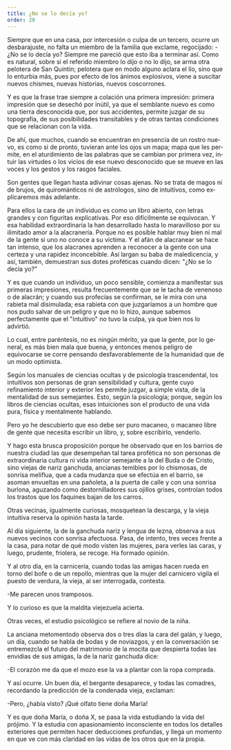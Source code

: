 ```yaml
---
title: ¿No se lo decía yo?
order: 20
---
```


Siempre que en una casa, por intercesión o culpa de un tercero, ocurre un desbarajuste, no falta un miembro de la familia que exclame, regocijado: 	-¿No se lo decía yo? Siempre me pareció que esto iba a terminar así. 	Como es natural, sobre si el referido miembro lo dijo o no lo dijo, se ar­ma otra pelotera de San Quintín; pelotera que en modo alguno aclara el lío, sino que lo enturbia más, pues por efecto de los ánimos explosivos, viene a suscitar nuevos chismes, nuevas historias, nuevos coscorrones.

Y es que la frase trae siempre a colación una primera impresión: prime­ra impresión que se desechó por inútil, ya que el semblante nuevo es como una tierra desconocida que, por sus accidentes, permite juzgar de su topografía, de sus posibilidades transitables y de otras tantas condiciones que se relacio­nan con la vida.

De ahí, que muchos, cuando se encuentran en presencia de un rostro nue­vo, es como si de pronto, tuvieran ante los ojos un mapa; mapa que les per­mite, en el aturdimiento de las palabras que se cambian por primera vez, in­tuir las virtudes o los vicios de ese nuevo desconocido que se mueve en las vo­ces y los gestos y los rasgos faciales.

Son gentes que llegan hasta adivinar cosas ajenas. No se trata de magos ni de brujos, de quirománticos ni de astrólogos, sino de intuitivos, como ex­plicaremos más adelante.

Para ellos la cara de un individuo es como un libro abierto, con letras grandes y con figuritas explicativas. Por eso difícilmente se equivocan. Y esa habilidad extraordinaria la han desarrollado hasta lo maravilloso por su ili­mitado amor a la alacranería. Porque no es posible hablar muy bien ni mal de la gente si uno no conoce a su víctima. Y el afán de alacranear se hace tan intenso, que los alacranes aprenden a reconocer a la gente con una certeza y una rapidez inconcebible. Así largan su baba de maledicencia, y así, también, demuestran sus dotes proféticas cuando dicen: "¿No se lo decía yo?"

Y es que cuando un individuo, un poco sensible, comienza a manifes­tar sus primeras impresiones, resulta frecuentemente que se le tacha de vene­noso o de alacrán; y cuando sus profecías se confirman, se le mira con una rabieta mal disimulada; esa rabieta con que juzgaríamos a un hombre que nos pudo salvar de un peligro y que no lo hizo, aunque sabemos perfectamente que el "intuitivo" no tuvo la culpa, ya que bien nos lo advirtió.

Lo cual, entre paréntesis, no es ningún mérito, ya que la gente, por lo ge­neral, es más bien mala que buena, y entonces menos peligro de equivocarse se corre pensando desfavorablemente de la humanidad que de un modo op­timista.

Según los manuales de ciencias ocultas y de psicología trascendental, los intuitivos son personas de gran sensibilidad y cultura, gente cuyo refinamiento interior y exterior les permite juzgar, a simple vista, de la mentalidad de sus semejantes. Esto, según la psicología; porque, según los libros de ciencias ocultas, esas intuiciones son el producto de una vida pura, física y mental­mente hablando.

Pero yo he descubierto que eso debe ser puro macaneo, o macaneo libre de gente que necesita escribir un libro, y, sobre escribirlo, venderlo.

Y hago esta brusca proposición porque he observado que en los barrios de nuestra ciudad las que desempeñan tal tarea profética no son personas de extraordinaria cultura ni vida interior semejante a la del Buda o de Cristo, sino viejas de nariz ganchuda, ancianas temibles por lo chismosas, de sonrisa me­liflua, que a cada mudanza que se efectúa en el barrio, se asoman envueltas en una pañoleta, a la puerta de calle y con una sonrisa burlona, aguzando co­mo destornilladores sus ojillos grises, controlan todos los trastos que los fa­quines bajan de los carros.

Otras vecinas, igualmente curiosas, mosquetean la descarga, y la vieja intuitiva reserva la opinión hasta la tarde.

Al día siguiente, la de la ganchuda nariz y lengua de lezna, observa a sus nuevos vecinos con sonrisa afectuosa. Pasa, de intento, tres veces frente a la casa, para notar de qué modo visten las mujeres, para verles las caras, y lue­go, prudente, friolera, se recoge. Ha formado opinión.

Y al otro día, en la carnicería, cuando todas las amigas hacen rueda en torno del bofe o de un repollo, mientras que la mujer del carnicero vigila el puesto de verdura, la vieja, al ser interrogada, contesta.

-Me parecen unos tramposos.

Y lo curioso es que la maldita viejezuela acierta.

Otras veces, el estudio psicológico se refiere al novio de la niña.

La anciana metomentodo observa dos o tres días la cara del galán, y lue­go, un día, cuando se habla de bodas y de noviazgos, y en la conversación se entremezcla el futuro del matrimonio de la mocita que despierta todas las envidias de sus amigas, la de la nariz ganchuda dice:

-El corazón me da que el mozo ese la va a plantar con la ropa comprada. 	

Y así ocurre. Un buen día, el bergante desaparece, y todas las comadres, recordando la predicción de la condenada vieja, exclaman:

-Pero, ¿había visto? ¡Qué olfato tiene doña María!	

Y es que doña María, o doña X, se pasa la vida estudiando la vida del prójimo. Y la estudia con apasionamiento inconsciente en todos los detalles exteriores que permiten hacer deducciones profundas, y llega un momento en que ve con más claridad en las vidas de los otros que en la propia.
